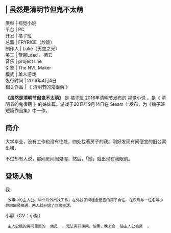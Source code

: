 |  虽然是清明节但鬼不太萌  
---  
类型  |  视觉小说   
平台  |  PC   
开发  |  橘子班   
总监  |  FRYRICE（炒饭）   
制作人  |  Luke（天空之光）   
美工  |  贺崽Load  、栖云   
音乐  |  project line   
引擎  |  The NVL Maker   
模式  |  单人游戏   
发行时间  |  2016年4月4日   
相关作品  |  《  清明节的鬼很萌  》   
  
**《虽然是清明节但鬼不太萌》** 是  橘子班  2016年清明节发布的  视觉小说  。是《  清明节的鬼很萌
》的姊妹篇。游戏于2017年9月14日在  Steam  上发布，为《橘子班短篇作品集》中一作。

##  简介

大学毕业，没有工作也没有住处，四处找著房子的我。刚好发现有间便宜的旧公寓出租，

不过却有人说，那间房间闹鬼喔，然后，「她」就出现在我眼前。

##  登场人物

我

     故事中的主人公。毕业后外出找工作，在外找了间租金便宜的房子自住。在夜晚与一位名叫小静的幽灵相遇，两人就开始了同居生活。 

小静（CV：小梨）

     主人公租的房间里面的  幽灵  。无法离开房间，怕黑，晚上会  钻主人公被窝  。 